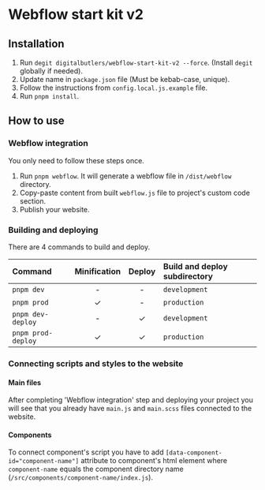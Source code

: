 # Webflow start kit v2

## Installation

1. Run `degit digitalbutlers/webflow-start-kit-v2 --force`. (Install `degit` globally if needed).
2. Update name in `package.json` file (Must be kebab-case, unique).
3. Follow the instructions from `config.local.js.example` file.
4. Run `pnpm install`.

## How to use

### Webflow integration

You only need to follow these steps once.

1. Run `pnpm webflow`. It will generate a webflow file in `/dist/webflow` directory.
2. Copy-paste content from built `webflow.js` file to project's custom code section.
3. Publish your website.

### Building and deploying

There are 4 commands to build and deploy.

| Command            | Minification | Deploy | Build and deploy subdirectory |
|:-------------------|:------------:|:------:|:------------------------------|
| `pnpm dev`         |      -       |   -    | `development`                 |
| `pnpm prod`        |      ✓       |   -    | `production`                  |
| `pnpm dev-deploy`  |      -       |   ✓    | `development`                 |
| `pnpm prod-deploy` |      ✓       |   ✓    | `production`                  |

### Connecting scripts and styles to the website

#### Main files

After completing 'Webflow integration' step and deploying your project you will see
that you already have `main.js` and `main.scss` files connected to the website.

#### Components

To connect component's script you have to add `[data-component-id="component-name"]`
attribute to component's html element where `component-name` equals the component directory name
(`/src/components/component-name/index.js`).
